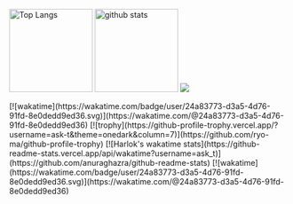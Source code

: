 
<p align="left"> 
  <img alt="Top Langs" height="150px" src="https://github-readme-stats.vercel.app/api/top-langs/?username=ask-t&layout=compact&show_icons=true&theme=onedark" />
  <img alt="github stats" height="150px" src="https://github-readme-stats.vercel.app/api?username=ask-t&theme=onedark&show_icons=ture" />
  <a href="http://www.github.com/itai1998"><img src="https://github-readme-streak-stats.herokuapp.com/?user=ask-t&stroke=ffffff&background=1c1917&ring=0891b2&fire=0891b2&currStreakNum=ffffff&currStreakLabel=0891b2&sideNums=ffffff&sideLabels=ffffff&dates=ffffff&hide_border=true" /></a>
</p>
[![wakatime](https://wakatime.com/badge/user/24a83773-d3a5-4d76-91fd-8e0dedd9ed36.svg)](https://wakatime.com/@24a83773-d3a5-4d76-91fd-8e0dedd9ed36)
[![trophy](https://github-profile-trophy.vercel.app/?username=ask-t&theme=onedark&column=7)](https://github.com/ryo-ma/github-profile-trophy)
[![Harlok's wakatime stats](https://github-readme-stats.vercel.app/api/wakatime?username=ask_t)](https://github.com/anuraghazra/github-readme-stats)
[![wakatime](https://wakatime.com/badge/user/24a83773-d3a5-4d76-91fd-8e0dedd9ed36.svg)](https://wakatime.com/@24a83773-d3a5-4d76-91fd-8e0dedd9ed36)



<!--

**ask-t/ask-t** is a ✨ _special_ ✨ repository because its `README.md` (this file) appears on your GitHub profile.

Here are some ideas to get you started:

- 🔭 I’m currently working on ...
- 🌱 I’m currently learning ...
- 👯 I’m looking to collaborate on ...
- 🤔 I’m looking for help with ...
- 💬 Ask me about ...
- 📫 How to reach me: ...
- 😄 Pronouns: ...
- ⚡ Fun fact: ...
-->
